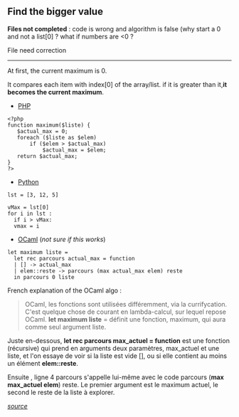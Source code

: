 Find the bigger value
--

**Files not completed** : code is wrong and algorithm is false (why start a 0 and not a list[0] ? what if numbers are <0 ?

File need correction

----

At first, the current maximum is 0.

It compares each item with index[0] of the array/list.
if it is greater than it,**it becomes the current maximum**.


* [PHP](https://www.w3schools.com/Php/php_intro.asp)

```
<?php
function maximum($liste) {
   $actual_max = 0;
   foreach ($liste as $elem)
       if ($elem > $actual_max)
           $actual_max = $elem;
   return $actual_max;
}
?>

```

* [Python](https://docs.python.org/3/tutorial/index.html)

```
lst = [3, 12, 5]
 
vMax = lst[0]
for i in lst :
  if i > vMax:
  vmax = i
```



* [OCaml](https://ocaml.org/learn/description.html) (_not sure if this works_)

```
let maximum liste =
  let rec parcours actual_max = function
  | [] -> actual_max
  | elem::reste -> parcours (max actual_max elem) reste
  in parcours 0 liste

```

French explanation of the OCaml algo :
>OCaml, les fonctions sont utilisées différemment, via la currifycation. 
C'est quelque chose de courant en lambda-calcul, sur lequel repose OCaml.
**let maximum liste** = définit une fonction, maximum, qui aura comme seul argument liste.

Juste en-dessous, **let rec parcours max_actuel = function** est une fonction (récursive) qui prend en arguments deux paramètres, max_actuel et une liste, et l'on essaye de voir si la liste est vide [], ou si elle contient au moins un élément **elem::reste**.

Ensuite , ligne 4 parcours s'appelle lui-même avec le code parcours (**max max_actuel elem**) reste. 
Le premier argument est le maximum actuel, le second le reste de la liste à explorer.


[_source_](https://openclassrooms.com/forum/sujet/erreur-dans-code-php-dun-cours-aide-ocaml#message-92485840)
